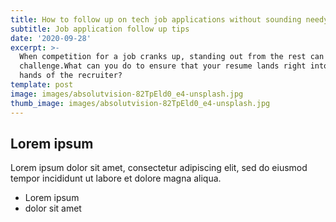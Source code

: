 ```yaml
---
title: How to follow up on tech job applications without sounding needy
subtitle: Job application follow up tips
date: '2020-09-28'
excerpt: >-
  When competition for a job cranks up, standing out from the rest can be a
  challenge.What can you do to ensure that your resume lands right into the
  hands of the recruiter?
template: post
image: images/absolutvision-82TpEld0_e4-unsplash.jpg
thumb_image: images/absolutvision-82TpEld0_e4-unsplash.jpg
---
```

## Lorem ipsum
Lorem ipsum dolor sit amet, consectetur adipiscing elit, sed do eiusmod tempor incididunt ut labore et dolore magna aliqua.
- Lorem ipsum
- dolor sit amet